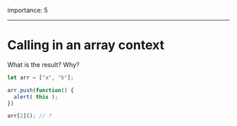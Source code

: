 importance: 5

---

# Calling in an array context

What is the result? Why?

```js
let arr = ["a", "b"];

arr.push(function() {
  alert( this );
})

arr[2](); // ?
```

